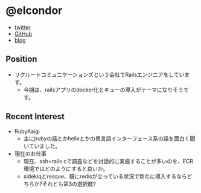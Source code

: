 @elcondor
====

- [twitter](https://twitter.com/elcondor)
- [GitHub](https://github.com/condor)
- [blog](http://blog.el-condor.net/)

Position
----

- リクルートコミュニケーションズという会社でRailsエンジニアをしています。
  - 今期は、railsアプリのdocker化とキューの導入がテーマになりそうです。

Recent Interest
----

- RubyKaigi
  - 主にjrubyの話とかhelixとかの異言語インターフェース系の話を面白く聞いていました。
- 現在のお仕事
  - 現在、ssh+rails cで調査などを対話的に実施することが多いのを、ECR環境ではどのようにすると良いか。
  - sidekiqとresque、既にredisが立っている状況で新たに導入するならどちらか?それとも第3の選択肢?
